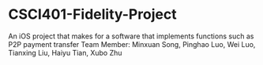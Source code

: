 # CSCI401-Fidelity-Project
An iOS project that makes for a software that implements functions such as P2P payment transfer
Team Member: Minxuan Song, Pinghao Luo, Wei Luo, Tianxing Liu, Haiyu Tian, Xubo Zhu
